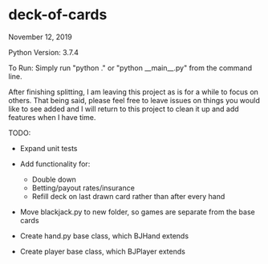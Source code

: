 
# deck-of-cards

November 12, 2019

Python Version: 3.7.4

To Run: Simply run "python ." or "python \_\_main\_\_.py" from the command line.

After finishing splitting, I am leaving this project as is for a while to focus on others. That being said, please feel free to leave issues on things you would like to see added and I will return to this project to clean it up and add features when I have time.

TODO:

* Expand unit tests

* Add functionality for:
  * Double down
  * Betting/payout rates/insurance
  * Refill deck on last drawn card rather than after every hand

* Move blackjack.py to new folder, so games are separate from
    the base cards

* Create hand.py base class, which BJHand extends

* Create player base class, which BJPlayer extends
